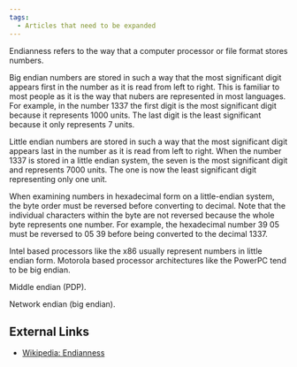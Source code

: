 ```yaml
---
tags:
  - Articles that need to be expanded
---
```

Endianness refers to the way that a computer processor or file format
stores numbers.

Big endian numbers are stored in such a way that the most significant
digit appears first in the number as it is read from left to right. This
is familiar to most people as it is the way that nubers are represented
in most languages. For example, in the number 1337 the first digit is
the most significant digit because it represents 1000 units. The last
digit is the least significant because it only represents 7 units.

Little endian numbers are stored in such a way that the most significant
digit appears last in the number as it is read from left to right. When
the number 1337 is stored in a little endian system, the seven is the
most significant digit and represents 7000 units. The one is now the
least significant digit representing only one unit.

When examining numbers in hexadecimal form on a little-endian system,
the byte order must be reversed before converting to decimal. Note that
the individual characters within the byte are not reversed because the
whole byte represents one number. For example, the hexadecimal number 39
05 must be reversed to 05 39 before being converted to the decimal 1337.

Intel based processors like the x86 usually represent numbers in little
endian form. Motorola based processor architectures like the PowerPC
tend to be big endian.

Middle endian (PDP).

Network endian (big endian).

## External Links

* [Wikipedia: Endianness](https://en.wikipedia.org/wiki/Endianness)
